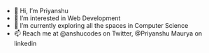 - 👋 Hi, I’m Priyanshu
- 👀 I’m interested in Web Development
- 🌱 I’m currently exploring all the spaces in Computer Science 
- 📫 Reach me at @anshucodes on Twitter, @Priyanshu Maurya on linkedin

<!---
PriyanshuCodie/PriyanshuCodie is a ✨ special ✨ repository because its `README.md` (this file) appears on your GitHub profile.
You can click the Preview link to take a look at your changes.
--->
